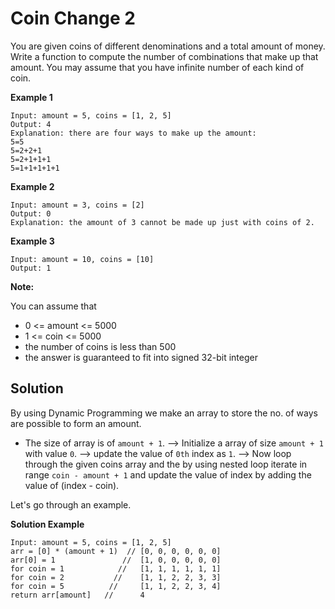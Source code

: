 # Coin Change 2

You are given coins of different denominations and a total amount of money. Write a function to compute the number of combinations that make up that amount. You may assume that you have infinite number of each kind of coin.

**Example 1**

```
Input: amount = 5, coins = [1, 2, 5]
Output: 4
Explanation: there are four ways to make up the amount:
5=5
5=2+2+1
5=2+1+1+1
5=1+1+1+1+1
```

**Example 2**
```
Input: amount = 3, coins = [2]
Output: 0
Explanation: the amount of 3 cannot be made up just with coins of 2.
```

**Example 3**
```
Input: amount = 10, coins = [10] 
Output: 1
```

**Note:**

You can assume that
* 0 <= amount <= 5000
* 1 <= coin <= 5000
* the number of coins is less than 500
* the answer is guaranteed to fit into signed 32-bit integer

## Solution

By using Dynamic Programming we make an array to store the no. of ways are possible to form an amount.
* The size of array is of `amount + 1`.
--> Initialize a array of size `amount + 1` with value `0`.
--> update the value of `0th` index as `1`.
--> Now loop through the given coins array and the by using nested loop iterate in range `coin - amount + 1` and update the value of index by adding the value of (index - coin).

Let's go through an example.

**Solution Example**

```
Input: amount = 5, coins = [1, 2, 5]
arr = [0] * (amount + 1)  // [0, 0, 0, 0, 0, 0]
arr[0] = 1               //  [1, 0, 0, 0, 0, 0]
for coin = 1            //   [1, 1, 1, 1, 1, 1]
for coin = 2           //    [1, 1, 2, 2, 3, 3]
for coin = 5          //     [1, 1, 2, 2, 3, 4]
return arr[amount]   //      4
```
